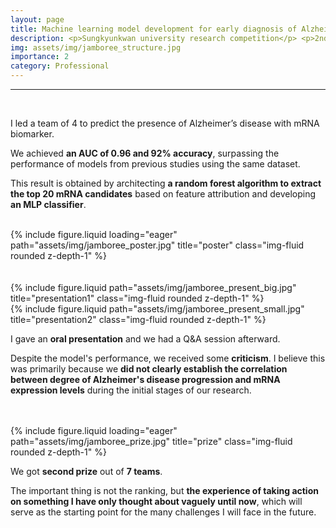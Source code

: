 ```yaml
---
layout: page
title: Machine learning model development for early diagnosis of Alzheimer’s disease
description: <p>Sungkyunkwan university research competition</p> <p>2nd prize out of 7 teams</p>
img: assets/img/jamboree_structure.jpg
importance: 2
category: Professional
---
```


<hr>

<br>

I led a team of 4 to predict the presence of Alzheimer’s disease with mRNA biomarker.

We achieved **an AUC of 0.96 and 92% accuracy**, surpassing the performance of models from previous studies using the same dataset.

This result is obtained by architecting **a random forest algorithm to extract the top 20 mRNA candidates** based on feature attribution and developing **an MLP classifier**.

<br>

<div class="row">
    <div class="col-sm mt-3 mt-md-0">
        {% include figure.liquid loading="eager" path="assets/img/jamboree_poster.jpg" title="poster" class="img-fluid rounded z-depth-1" %}
    </div>
</div>

<br>
<br>

<div class="row justify-content-sm-center">
    <div class="col-sm-8 mt-3 mt-md-0">
        {% include figure.liquid path="assets/img/jamboree_present_big.jpg" title="presentation1" class="img-fluid rounded z-depth-1" %}
    </div>
    <div class="col-sm-4 mt-3 mt-md-0">
        {% include figure.liquid path="assets/img/jamboree_present_small.jpg" title="presentation2" class="img-fluid rounded z-depth-1" %}
    </div>
</div>

I gave an **oral presentation** and we had a Q&A session afterward.

Despite the model's performance, we received some **criticism**. I believe this was primarily because we **did not clearly establish the correlation between degree of Alzheimer's disease progression and mRNA expression levels** during the initial stages of our research.

<br>
<br>

<div class="row">
    <div class="col-sm mt-3 mt-md-0">
        {% include figure.liquid loading="eager" path="assets/img/jamboree_prize.jpg" title="prize" class="img-fluid rounded z-depth-1" %}
    </div>
</div>

We got **second prize** out of **7 teams**.

The important thing is not the ranking, but **the experience of taking action on something I have only thought about vaguely until now**, which will serve as the starting point for the many challenges I will face in the future.
